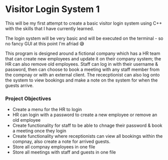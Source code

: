# Visitor Login System 1 #

This will be my first attempt to create a basic visitor login system using C++ with the skills that I have currently learned.

The login system will be very basic and will be executed on the terminal - so no fancy GUI at this point I'm afriad :sweat_smile:

This program is designed around a fictional company which has a HR team that can create new employees and update it on their company system; the HR can also remove old employees.
Staff can log in with their username & password, then can choose to book a meeting with any staff member from the compnay or with an external client.
The rececptionist can also log onto the system to view bookings and make a note on the system for when the guests arrive.


### Project Objectives ###
- Create a menu for the HR to login 
- HR can login with a password to create a new employee or remove an old employee
- Create functionality for staff to be able to chnage their password & book a meeting once they login 
- Create functionality where receptionists can view all bookings within the compnay, also create a note for arrived guests.
- Store all compnay employees in one file
- Store all meetings with staff and guests in one file

